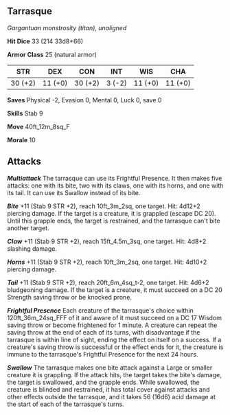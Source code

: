 ## Tarrasque

*Gargantuan monstrosity (titan), unaligned*

**Hit Dice** 33 (214 33d8+66)

**Armor Class** 25 (natural armor)

| STR     | DEX     | CON     | INT     | WIS     | CHA     |
|---------|---------|---------|---------|---------|---------|
| 30 (+2) | 11 (+0) | 30 (+2) |  3 (-2) | 11 (+0) | 11 (+0) |

**Saves** Physical -2, Evasion 0, Mental 0, Luck 0, save 0

**Skills** Stab 9

**Move** 40ft\_12m\_8sq\_F

**Morale** 10

## Attacks

***Multiattack*** The tarrasque can use its Frightful Presence. It then makes five attacks: one with its bite, two with its claws, one with its horns, and one with its tail. It can use its Swallow instead of its bite.

***Bite*** +11 (Stab 9 STR +2), reach 10ft\_3m\_2sq, one target. Hit: 4d12+2 piercing damage. If the target is a creature, it is grappled (escape DC 20). Until this grapple ends, the target is restrained, and the tarrasque can't bite another target.

***Claw*** +11 (Stab 9 STR +2), reach 15ft\_4.5m\_3sq, one target. Hit: 4d8+2 slashing damage.

***Horns*** +11 (Stab 9 STR +2), reach 10ft\_3m\_2sq, one target. Hit: 4d10+2 piercing damage.

***Tail*** +11 (Stab 9 STR +2), reach 20ft\_6m\_4sq\_t-2, one target. Hit: 4d6+2 bludgeoning damage. If the target is a creature, it must succeed on a DC 20 Strength saving throw or be knocked prone.

***Frightful Presence*** Each creature of the tarrasque's choice within 120ft\_36m\_24sq\_FFF of it and aware of it must succeed on a DC 17 Wisdom saving throw or become frightened for 1 minute. A creature can repeat the saving throw at the end of each of its turns, with disadvantage if the tarrasque is within line of sight, ending the effect on itself on a success. If a creature's saving throw is successful or the effect ends for it, the creature is immune to the tarrasque's Frightful Presence for the next 24 hours.

***Swallow*** The tarrasque makes one bite attack against a Large or smaller creature it is grappling. If the attack hits, the target takes the bite's damage, the target is swallowed, and the grapple ends. While swallowed, the creature is blinded and restrained, it has total cover against attacks and other effects outside the tarrasque, and it takes 56 (16d6) acid damage at the start of each of the tarrasque's turns.


